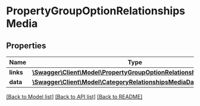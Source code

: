 # PropertyGroupOptionRelationshipsMedia

## Properties
Name | Type | Description | Notes
------------ | ------------- | ------------- | -------------
**links** | [**\Swagger\Client\Model\PropertyGroupOptionRelationshipsMediaLinks**](PropertyGroupOptionRelationshipsMediaLinks.md) |  | [optional] 
**data** | [**\Swagger\Client\Model\CategoryRelationshipsMediaData**](CategoryRelationshipsMediaData.md) |  | [optional] 

[[Back to Model list]](../../README.md#documentation-for-models) [[Back to API list]](../../README.md#documentation-for-api-endpoints) [[Back to README]](../../README.md)

